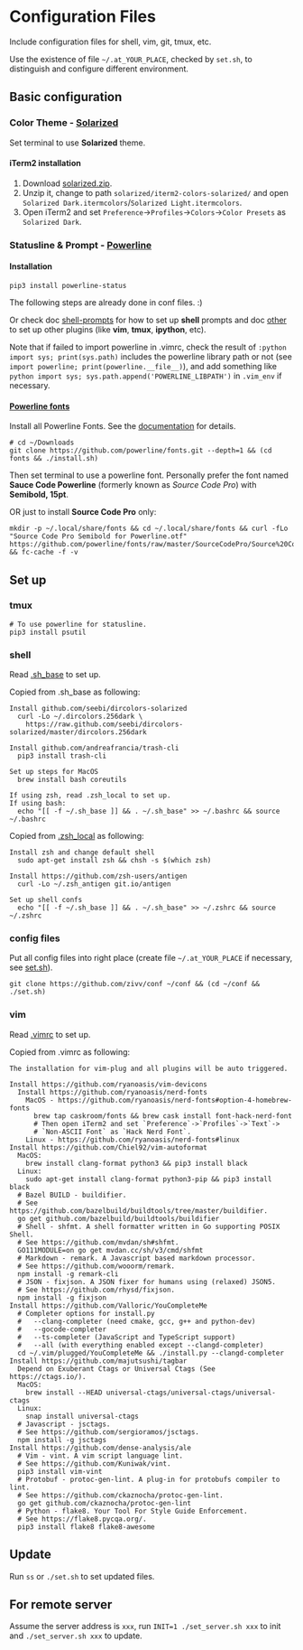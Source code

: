 # Configuration Files

Include configuration files for shell, vim, git, tmux, etc.

Use the existence of file `~/.at_YOUR_PLACE`, checked by `set.sh`, to distinguish and configure different environment.

## Basic configuration

### Color Theme - [Solarized](http://ethanschoonover.com/solarized)

Set terminal to use **Solarized** theme.

#### iTerm2 installation

1.  Download [solarized.zip](http://ethanschoonover.com/solarized/files/solarized.zip).
2.  Unzip it, change to path `solarized/iterm2-colors-solarized/` and open `Solarized Dark.itermcolors`/`Solarized Light.itermcolors`.
3.  Open iTerm2 and set `Preference`->`Profiles`->`Colors`->`Color Presets` as `Solarized Dark`.

### Statusline & Prompt - [Powerline](https://github.com/powerline/powerline)

#### Installation

    pip3 install powerline-status

The following steps are already done in conf files. :)

Or check doc [shell-prompts](https://powerline.readthedocs.org/en/master/usage/shell-prompts.html) for how to set up **shell** prompts and doc [other](https://powerline.readthedocs.org/en/master/usage/other.html) to set up other plugins (like **vim**, **tmux**, **ipython**, etc).

Note that if failed to import powerline in .vimrc, check the result of `:python import sys; print(sys.path)` includes the powerline library path or not (see `import powerline; print(powerline.__file__)`), and add something like `python import sys; sys.path.append('POWERLINE_LIBPATH')` in `.vim_env` if necessary.

#### [Powerline fonts](https://github.com/powerline/fonts)

Install all Powerline Fonts. See the [documentation](https://powerline.readthedocs.org/en/latest/installation/linux.html#font-installation) for details.

    # cd ~/Downloads
    git clone https://github.com/powerline/fonts.git --depth=1 && (cd fonts && ./install.sh)

Then set terminal to use a powerline font. Personally prefer the font named **Sauce Code Powerline** (formerly known as _Source Code Pro_) with **Semibold, 15pt**.

OR just to install **Source Code Pro** only:

    mkdir -p ~/.local/share/fonts && cd ~/.local/share/fonts && curl -fLo "Source Code Pro Semibold for Powerline.otf" https://github.com/powerline/fonts/raw/master/SourceCodePro/Source%20Code%20Pro%20Semibold%20for%20Powerline.otf && fc-cache -f -v

## Set up

### tmux

    # To use powerline for statusline.
    pip3 install psutil

### shell

Read [.sh_base](.sh_base) to set up.

Copied from .sh_base as following:

    Install github.com/seebi/dircolors-solarized
      curl -Lo ~/.dircolors.256dark \
        https://raw.github.com/seebi/dircolors-solarized/master/dircolors.256dark

    Install github.com/andreafrancia/trash-cli
      pip3 install trash-cli

    Set up steps for MacOS
      brew install bash coreutils

    If using zsh, read .zsh_local to set up.
    If using bash:
      echo "[[ -f ~/.sh_base ]] && . ~/.sh_base" >> ~/.bashrc && source ~/.bashrc

Copied from [.zsh_local](.zsh_local) as following:

    Install zsh and change default shell
      sudo apt-get install zsh && chsh -s $(which zsh)

    Install https://github.com/zsh-users/antigen
      curl -Lo ~/.zsh_antigen git.io/antigen

    Set up shell confs
      echo "[[ -f ~/.sh_base ]] && . ~/.sh_base" >> ~/.zshrc && source ~/.zshrc

### config files

Put all config files into right place (create file `~/.at_YOUR_PLACE` if necessary, see [set.sh](set.sh)).

    git clone https://github.com/zivv/conf ~/conf && (cd ~/conf && ./set.sh)

### vim

Read [.vimrc](.vimrc) to set up.

Copied from .vimrc as following:

    The installation for vim-plug and all plugins will be auto triggered.

    Install https://github.com/ryanoasis/vim-devicons
      Install https://github.com/ryanoasis/nerd-fonts
        MacOS - https://github.com/ryanoasis/nerd-fonts#option-4-homebrew-fonts
          brew tap caskroom/fonts && brew cask install font-hack-nerd-font
          # Then open iTerm2 and set `Preference`->`Profiles`->`Text`->
          # `Non-ASCII Font` as `Hack Nerd Font`.
        Linux - https://github.com/ryanoasis/nerd-fonts#linux
    Install https://github.com/Chiel92/vim-autoformat
      MacOS:
        brew install clang-format python3 && pip3 install black
      Linux:
        sudo apt-get install clang-format python3-pip && pip3 install black
      # Bazel BUILD - buildifier.
      # See https://github.com/bazelbuild/buildtools/tree/master/buildifier.
      go get github.com/bazelbuild/buildtools/buildifier
      # Shell - shfmt. A shell formatter written in Go supporting POSIX Shell.
      # See https://github.com/mvdan/sh#shfmt.
      GO111MODULE=on go get mvdan.cc/sh/v3/cmd/shfmt
      # Markdown - remark. A Javascript based markdown processor.
      # See https://github.com/wooorm/remark.
      npm install -g remark-cli
      # JSON - fixjson. A JSON fixer for humans using (relaxed) JSON5.
      # See https://github.com/rhysd/fixjson.
      npm install -g fixjson
    Install https://github.com/Valloric/YouCompleteMe
      # Completer options for install.py
      #   --clang-completer (need cmake, gcc, g++ and python-dev)
      #   --gocode-completer
      #   --ts-completer (JavaScript and TypeScript support)
      #   --all (with everything enabled except --clangd-completer)
      cd ~/.vim/plugged/YouCompleteMe && ./install.py --clangd-completer
    Install https://github.com/majutsushi/tagbar
      Depend on Exuberant Ctags or Universal Ctags (See https://ctags.io/).
      MacOS:
        brew install --HEAD universal-ctags/universal-ctags/universal-ctags
      Linux:
        snap install universal-ctags
      # Javascript - jsctags.
      # See https://github.com/sergioramos/jsctags.
      npm install -g jsctags
    Install https://github.com/dense-analysis/ale
      # Vim - vint. A vim script language lint.
      # See https://github.com/Kuniwak/vint.
      pip3 install vim-vint
      # Protobuf - protoc-gen-lint. A plug-in for protobufs compiler to lint.
      # See https://github.com/ckaznocha/protoc-gen-lint.
      go get github.com/ckaznocha/protoc-gen-lint
      # Python - flake8. Your Tool For Style Guide Enforcement.
      # See https://flake8.pycqa.org/.
      pip3 install flake8 flake8-awesome

## Update

Run `ss` or `./set.sh` to set updated files.

## For remote server

Assume the server address is `xxx`, run `INIT=1 ./set_server.sh xxx` to init and `./set_server.sh xxx` to update.
